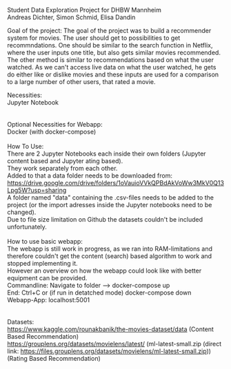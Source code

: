 Student Data Exploration Project for DHBW Mannheim <br />
Andreas Dichter, Simon Schmid, Elisa Dandin

Goal of the project:
The goal of the project was to build a recommender system for movies.
The user should get to possibilities to get recommndations. One should be similar to the search function in Netflix, where the user inputs one title, but also gets similar movies recommended. The other method is similar to recommendations based on what the user watched. As we can't access live data on what the user watched, he gets do either like or dislike movies and these inputs are used for a comparison to a large number of other users, that rated a movie.

Necessities:<br />
Jupyter Notebook<br />
<br />
<br />
Optional Necessities for Webapp:<br />
Docker (with docker-compose)<br />
<br />
How To Use:<br />
There are 2 Jupyter Notebooks each inside their own folders (Jupyter content based and Jupyter ating based).<br />
They work separately from each other.<br />
Added to that a data folder needs to be downloaded from: https://drive.google.com/drive/folders/1oVauioVVkQPBdAkVoWw3MkV0Q13Lpg5W?usp=sharing<br />
A folder named "data" containing the .csv-files needs to be added to the project (or the import adresses inside the Jupyter notebooks need to be changed).<br />
Due to file size limitation on Github the datasets couldn't be included unfortunately.<br />
<br />
How to use basic webapp:<br />
The webapp is still work in progress, as we ran into RAM-limitations and therefore couldn't get the content (search) based algorithm to work and stopped implementing it.<br />
However an overview on how the webapp could look like with better equipment can be provided.<br />
  Commandline: Navigate to folder --> docker-compose up<br />
  End: Ctrl+C or (if run in detatched mode) docker-compose down<br />
  Webapp-App: localhost:5001<br />
<br />  
Datasets:<br />
https://www.kaggle.com/rounakbanik/the-movies-dataset/data (Content Based Recommendation)<br />
https://grouplens.org/datasets/movielens/latest/ (ml-latest-small.zip (direct link: https://files.grouplens.org/datasets/movielens/ml-latest-small.zip)) (Rating Based Recommendation)<br />

